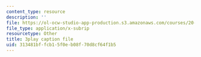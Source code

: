 ```yaml
---
content_type: resource
description: ''
file: https://ol-ocw-studio-app-production.s3.amazonaws.com/courses/20-219-becoming-the-next-bill-nye-writing-and-hosting-the-educational-show-january-iap-2015/313481bffcb15f0eb08f70d8cf64f1b5_ftrKlCmELm4.vtt
file_type: application/x-subrip
resourcetype: Other
title: 3play caption file
uid: 313481bf-fcb1-5f0e-b08f-70d8cf64f1b5
---
```


